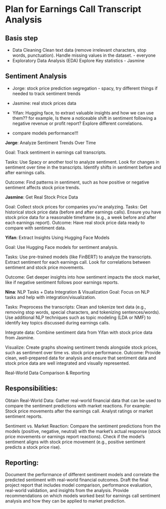 # Plan for Earnings Call Transcript Analysis
## Basis step

- Data Cleaning Clean text data (remove irrelevant characters, stop words, punctuation).
Handle missing values in the dataset. - everyone
- Exploratory Data Analysis (EDA) Explore Key statistics - Jasmine

## Sentiment Analysis

- Jorge: stock price prediction segregation - spacy, try different things if needed to track sentiment trends
- Jasmine: real stock prices data
- Yifan: Hugging face, to extraxt valuable insights and how we can use them?? for example, Is there a noticeable shift in sentiment following a negative revenue or profit report? Explore different correlations.

- compare models performance!!! 

**Jorge**: Analyze Sentiment Trends Over Time

Goal: Track sentiment in earnings call transcripts.

Tasks:
Use Spacy or another tool to analyze sentiment.
Look for changes in sentiment over time in the transcripts.
Identify shifts in sentiment before and after earnings calls.

Outcome: Find patterns in sentiment, such as how positive or negative sentiment affects stock price trends.

**Jasmine**: Get Real Stock Price Data
   
Goal: Collect stock prices for companies you're analyzing.
Tasks:
Get historical stock price data (before and after earnings calls).
Ensure you have stock price data for a reasonable timeframe (e.g., a week before and after each earnings report).
Outcome: Have real stock price data ready to compare with sentiment data.

**Yifan**: Extract Insights Using Hugging Face Models

Goal: Use Hugging Face models for sentiment analysis.

Tasks:
Use pre-trained models (like FinBERT) to analyze the transcripts.
Extract sentiment for each earnings call.
Look for correlations between sentiment and stock price movements.

Outcome: Get deeper insights into how sentiment impacts the stock market, like if negative sentiment follows poor earnings reports.

**Nina**: NLP Tasks + Data Integration & Visualization
Goal: Focus on NLP tasks and help with integration/visualization.

Tasks:
Preprocess the transcripts: Clean and tokenize text data (e.g., removing stop words, special characters, and tokenizing sentences/words).
Use additional NLP techniques such as topic modeling (LDA or NMF) to identify key topics discussed during earnings calls.

Integrate data: Combine sentiment data from Yifan with stock price data from Jasmine.

Visualize: Create graphs showing sentiment trends alongside stock prices, such as sentiment over time vs. stock price performance.
Outcome: Provide clean, well-prepared data for analysis and ensure that sentiment data and stock price data are well integrated and visually represented.

Real-World Data Comparison & Reporting 

## Responsibilities:

Obtain Real-World Data:
Gather real-world financial data that can be used to compare the sentiment predictions with market reactions. For example:
Stock price movements after the earnings call.
Analyst ratings or market sentiment reports.

Sentiment vs. Market Reaction:
Compare the sentiment predictions from the models (positive, negative, neutral) with the market’s actual response (stock price movements or earnings report reactions).
Check if the model’s sentiment aligns with stock price movement (e.g., positive sentiment predicts a stock price rise).

## Reporting:
Document the performance of different sentiment models and correlate the predicted sentiment with real-world financial outcomes.
Draft the final project report that includes model comparison, performance evaluation, real-world validation, and insights from the analysis.
Provide recommendations on which models worked best for earnings call sentiment analysis and how they can be applied to market prediction.


